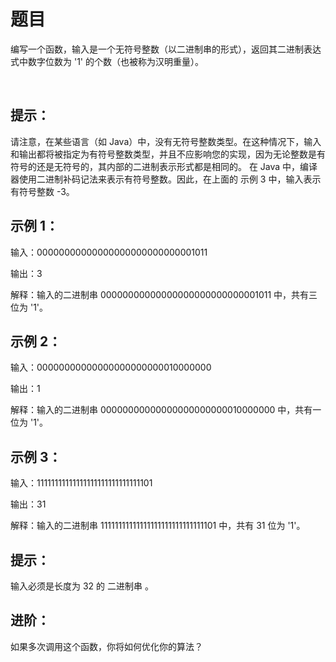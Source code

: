 题目
=====
编写一个函数，输入是一个无符号整数（以二进制串的形式），返回其二进制表达式中数字位数为 '1' 的个数（也被称为汉明重量）。

 

提示：
----
请注意，在某些语言（如 Java）中，没有无符号整数类型。在这种情况下，输入和输出都将被指定为有符号整数类型，并且不应影响您的实现，因为无论整数是有符号的还是无符号的，其内部的二进制表示形式都是相同的。
在 Java 中，编译器使用二进制补码记法来表示有符号整数。因此，在上面的 示例 3 中，输入表示有符号整数 -3。
 

示例 1：
-----
输入：00000000000000000000000000001011

输出：3

解释：输入的二进制串 00000000000000000000000000001011 中，共有三位为 '1'。

示例 2：
-----
输入：00000000000000000000000010000000

输出：1

解释：输入的二进制串 00000000000000000000000010000000 中，共有一位为 '1'。

示例 3：
-----
输入：11111111111111111111111111111101

输出：31

解释：输入的二进制串 11111111111111111111111111111101 中，共有 31 位为 '1'。
 

提示：
-----
输入必须是长度为 32 的 二进制串 。
 

进阶：
-----
如果多次调用这个函数，你将如何优化你的算法？
